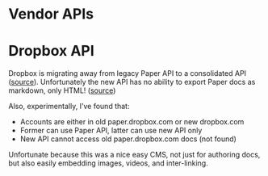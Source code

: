 # Vendor APIs

# Dropbox API

Dropbox is migrating away from legacy Paper API to a consolidated API ([source](https://www.dropbox.com/lp/developers/reference/paper-migration-guide)). Unfortunately the new API has no ability to export Paper docs as markdown, only HTML! ([source](https://www.dropboxforum.com/t5/Dropbox-API-Support-Feedback/Does-Paper-still-support-export-as-Markdown/td-p/393500))

Also, experimentally, I’ve found that:

- Accounts are either in old paper.dropbox.com or new dropbox.com
- Former can use Paper API, latter can use new API only
- New API cannot access old paper.dropbox.com docs (not found)

Unfortunate because this was a nice easy CMS, not just for authoring docs, but also easily embedding images, videos, and inter-linking.